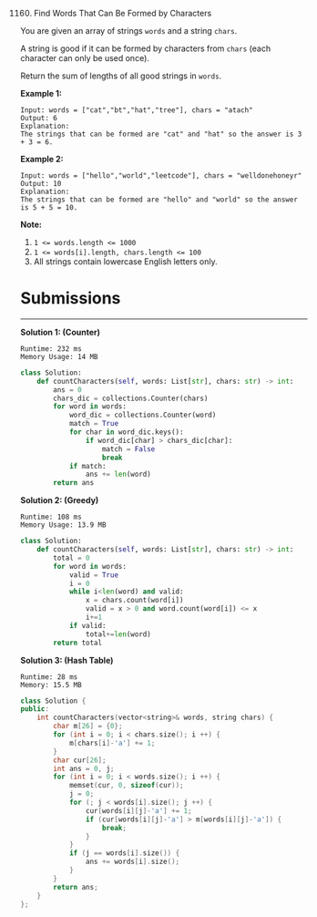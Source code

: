 1160. Find Words That Can Be Formed by Characters

You are given an array of strings `words` and a string `chars`.

A string is good if it can be formed by characters from `chars` (each character can only be used once).

Return the sum of lengths of all good strings in `words`.

 

**Example 1:**
```
Input: words = ["cat","bt","hat","tree"], chars = "atach"
Output: 6
Explanation: 
The strings that can be formed are "cat" and "hat" so the answer is 3 + 3 = 6.
```

**Example 2:**
```
Input: words = ["hello","world","leetcode"], chars = "welldonehoneyr"
Output: 10
Explanation: 
The strings that can be formed are "hello" and "world" so the answer is 5 + 5 = 10.
```

**Note:**

1. `1 <= words.length <= 1000`
1. `1 <= words[i].length, chars.length <= 100`
1. All strings contain lowercase English letters only.

# Submissions
---
**Solution 1: (Counter)**
```
Runtime: 232 ms
Memory Usage: 14 MB
```
```python
class Solution:
    def countCharacters(self, words: List[str], chars: str) -> int:
        ans = 0
        chars_dic = collections.Counter(chars)
        for word in words:
            word_dic = collections.Counter(word)
            match = True
            for char in word_dic.keys():
                if word_dic[char] > chars_dic[char]:
                    match = False
                    break
            if match:
                ans += len(word)
        return ans
```

**Solution 2: (Greedy)**
```
Runtime: 108 ms
Memory Usage: 13.9 MB
```
```python
class Solution:
    def countCharacters(self, words: List[str], chars: str) -> int:
        total = 0
        for word in words:
            valid = True
            i = 0
            while i<len(word) and valid:
                x = chars.count(word[i])
                valid = x > 0 and word.count(word[i]) <= x
                i+=1
            if valid:
                total+=len(word)
        return total
```

**Solution 3: (Hash Table)**
```
Runtime: 28 ms
Memory: 15.5 MB
```
```c++
class Solution {
public:
    int countCharacters(vector<string>& words, string chars) {
        char m[26] = {0};
        for (int i = 0; i < chars.size(); i ++) {
            m[chars[i]-'a'] += 1;
        }
        char cur[26];
        int ans = 0, j;
        for (int i = 0; i < words.size(); i ++) {
            memset(cur, 0, sizeof(cur));
            j = 0;
            for (; j < words[i].size(); j ++) {
                cur[words[i][j]-'a'] += 1;
                if (cur[words[i][j]-'a'] > m[words[i][j]-'a']) {
                    break;
                }
            }
            if (j == words[i].size()) {
                ans += words[i].size();
            }
        }
        return ans;
    }
};
```
